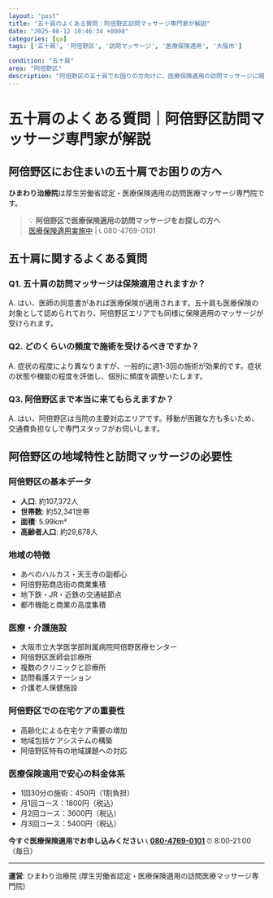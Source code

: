 ```yaml
---
layout: "post"
title: "五十肩のよくある質問｜阿倍野区訪問マッサージ専門家が解説"
date: "2025-08-12 10:46:34 +0000"
categories: [qa]
tags: ['五十肩', '阿倍野区', '訪問マッサージ', '医療保険適用', '大阪市']

condition: "五十肩"
area: "阿倍野区"
description: "阿倍野区の五十肩でお困りの方向けに、医療保険適用の訪問マッサージに関するよくある質問と回答をまとめました。ひまわり治療院が厚生労働省認定の専門サービスを提供しています。"
---
```


# 五十肩のよくある質問｜阿倍野区訪問マッサージ専門家が解説

## 阿倍野区にお住まいの五十肩でお困りの方へ

**ひまわり治療院**は厚生労働省認定・医療保険適用の訪問医療マッサージ専門院です。

> 💡 **阿倍野区で医療保険適用の訪問マッサージをお探しの方へ**  
> [医療保険適用実施中](https://peraichi.com/landing_pages/view/himawari-massage) | 📞 080-4769-0101

## 五十肩に関するよくある質問

### Q1. 五十肩の訪問マッサージは保険適用されますか？
A. はい、医師の同意書があれば医療保険が適用されます。五十肩も医療保険の対象として認められており、阿倍野区エリアでも同様に保険適用のマッサージが受けられます。

### Q2. どのくらいの頻度で施術を受けるべきですか？
A. 症状の程度により異なりますが、一般的に週1-3回の施術が効果的です。症状の状態や機能の程度を評価し、個別に頻度を調整いたします。

### Q3. 阿倍野区まで本当に来てもらえますか？
A. はい、阿倍野区は当院の主要対応エリアです。移動が困難な方も多いため、交通費負担なしで専門スタッフがお伺いします。

## 阿倍野区の地域特性と訪問マッサージの必要性

### 阿倍野区の基本データ
- **人口**: 約107,372人
- **世帯数**: 約52,341世帯
- **面積**: 5.99km²
- **高齢者人口**: 約29,678人

### 地域の特徴
- あべのハルカス・天王寺の副都心
- 阿倍野筋商店街の商業集積
- 地下鉄・JR・近鉄の交通結節点
- 都市機能と商業の高度集積

### 医療・介護施設
- 大阪市立大学医学部附属病院阿倍野医療センター
- 阿倍野区医師会診療所
- 複数のクリニックと診療所
- 訪問看護ステーション
- 介護老人保健施設

### 阿倍野区での在宅ケアの重要性
- 高齢化による在宅ケア需要の増加
- 地域包括ケアシステムの構築
- 阿倍野区特有の地域課題への対応

### 医療保険適用で安心の料金体系
- 1回30分の施術：450円（1割負担）
- 月1回コース：1800円（税込）
- 月2回コース：3600円（税込）
- 月3回コース：5400円（税込）

**今すぐ医療保険適用でお申し込みください**
📞 **[080-4769-0101](tel:080-4769-0101)**
⏰ 8:00-21:00（毎日）

---
**運営**: ひまわり治療院 (厚生労働省認定・医療保険適用の訪問医療マッサージ専門院)